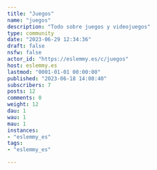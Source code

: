 ```yaml
---
title: "Juegos" 
name: "juegos"
description: "Todo sobre juegos y videojuegos"
type: community
date: "2023-06-29 12:34:36"
draft: false
nsfw: false
actor_id: "https://eslemmy.es/c/juegos"
host: eslemmy.es
lastmod: "0001-01-01 00:00:00"
published: "2023-06-18 14:08:40"
subscribers: 7
posts: 12
comments: 0
weight: 12
dau: 1
wau: 1
mau: 1
instances:
- "eslemmy_es"
tags: 
- "eslemmy_es"

---
```

